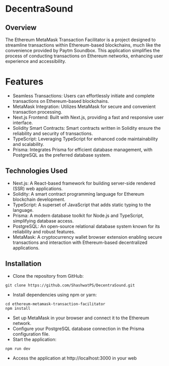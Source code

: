 # DecentraSound
## Overview
The Ethereum MetaMask Transaction Facilitator is a project designed to streamline transactions within Ethereum-based blockchains, much like the convenience provided by Paytm Soundbox. This application simplifies the process of conducting transactions on Ethereum networks, enhancing user experience and accessibility.

# Features
* Seamless Transactions: Users can effortlessly initiate and complete transactions on Ethereum-based blockchains.
* MetaMask Integration: Utilizes MetaMask for secure and convenient transaction processing.
* Next.js Frontend: Built with Next.js, providing a fast and responsive user interface.
* Solidity Smart Contracts: Smart contracts written in Solidity ensure the reliability and security of transactions.
* TypeScript: Leveraging TypeScript for enhanced code maintainability and scalability.
* Prisma: Integrates Prisma for efficient database management, with PostgreSQL as the preferred database system.
## Technologies Used
* Next.js: A React-based framework for building server-side rendered (SSR) web applications.
* Solidity: A smart contract programming language for Ethereum blockchain development.
* TypeScript: A superset of JavaScript that adds static typing to the language.
* Prisma: A modern database toolkit for Node.js and TypeScript, simplifying database access.
* PostgreSQL: An open-source relational database system known for its reliability and robust features.
* MetaMask: A cryptocurrency wallet browser extension enabling secure transactions and interaction with Ethereum-based decentralized applications.
## Installation
* Clone the repository from GitHub:
```
git clone https://github.com/ShashwatPS/DecentraSound.git
```
* Install dependencies using npm or yarn:
```
cd ethereum-metamask-transaction-facilitator
npm install
```
* Set up MetaMask in your browser and connect it to the Ethereum network.
* Configure your PostgreSQL database connection in the Prisma configuration file.
* Start the application:
```
npm run dev
```
* Access the application at http://localhost:3000 in your web 
